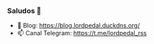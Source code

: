 ### Saludos 👋

- 🔭 Blog: https://blog.lordpedal.duckdns.org/
- 📫 Canal Telegram: https://t.me/lordpedal_rss
